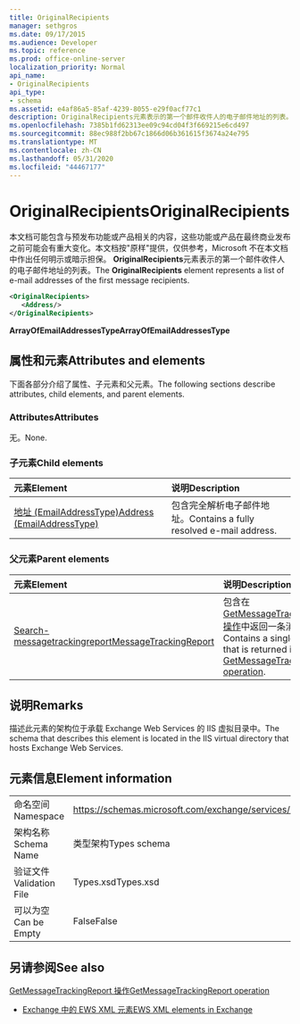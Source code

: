 ```yaml
---
title: OriginalRecipients
manager: sethgros
ms.date: 09/17/2015
ms.audience: Developer
ms.topic: reference
ms.prod: office-online-server
localization_priority: Normal
api_name:
- OriginalRecipients
api_type:
- schema
ms.assetid: e4af86a5-85af-4239-8055-e29f0acf77c1
description: OriginalRecipients元素表示的第一个邮件收件人的电子邮件地址的列表。
ms.openlocfilehash: 7385b1fd62313ee09c94cd04f3f669215e6cd497
ms.sourcegitcommit: 88ec988f2bb67c1866d06b361615f3674a24e795
ms.translationtype: MT
ms.contentlocale: zh-CN
ms.lasthandoff: 05/31/2020
ms.locfileid: "44467177"
---
```

# <a name="originalrecipients"></a><span data-ttu-id="f0545-103">OriginalRecipients</span><span class="sxs-lookup"><span data-stu-id="f0545-103">OriginalRecipients</span></span>

<span data-ttu-id="f0545-104">本文档可能包含与预发布功能或产品相关的内容，这些功能或产品在最终商业发布之前可能会有重大变化。本文档按"原样"提供，仅供参考，Microsoft 不在本文档中作出任何明示或暗示担保。 **OriginalRecipients**元素表示的第一个邮件收件人的电子邮件地址的列表。</span><span class="sxs-lookup"><span data-stu-id="f0545-104">The **OriginalRecipients** element represents a list of e-mail addresses of the first message recipients.</span></span> 
  
```XML
<OriginalRecipients>
   <Address/>
</OriginalRecipients>
```

 <span data-ttu-id="f0545-105">**ArrayOfEmailAddressesType**</span><span class="sxs-lookup"><span data-stu-id="f0545-105">**ArrayOfEmailAddressesType**</span></span>
## <a name="attributes-and-elements"></a><span data-ttu-id="f0545-106">属性和元素</span><span class="sxs-lookup"><span data-stu-id="f0545-106">Attributes and elements</span></span>

<span data-ttu-id="f0545-107">下面各部分介绍了属性、子元素和父元素。</span><span class="sxs-lookup"><span data-stu-id="f0545-107">The following sections describe attributes, child elements, and parent elements.</span></span>
  
### <a name="attributes"></a><span data-ttu-id="f0545-108">Attributes</span><span class="sxs-lookup"><span data-stu-id="f0545-108">Attributes</span></span>

<span data-ttu-id="f0545-109">无。</span><span class="sxs-lookup"><span data-stu-id="f0545-109">None.</span></span>
  
### <a name="child-elements"></a><span data-ttu-id="f0545-110">子元素</span><span class="sxs-lookup"><span data-stu-id="f0545-110">Child elements</span></span>

|<span data-ttu-id="f0545-111">**元素**</span><span class="sxs-lookup"><span data-stu-id="f0545-111">**Element**</span></span>|<span data-ttu-id="f0545-112">**说明**</span><span class="sxs-lookup"><span data-stu-id="f0545-112">**Description**</span></span>|
|:-----|:-----|
|[<span data-ttu-id="f0545-113">地址 (EmailAddressType)</span><span class="sxs-lookup"><span data-stu-id="f0545-113">Address (EmailAddressType)</span></span>](address-emailaddresstype.md) <br/> |<span data-ttu-id="f0545-114">包含完全解析电子邮件地址。</span><span class="sxs-lookup"><span data-stu-id="f0545-114">Contains a fully resolved e-mail address.</span></span>  <br/> |
   
### <a name="parent-elements"></a><span data-ttu-id="f0545-115">父元素</span><span class="sxs-lookup"><span data-stu-id="f0545-115">Parent elements</span></span>

|<span data-ttu-id="f0545-116">**元素**</span><span class="sxs-lookup"><span data-stu-id="f0545-116">**Element**</span></span>|<span data-ttu-id="f0545-117">**说明**</span><span class="sxs-lookup"><span data-stu-id="f0545-117">**Description**</span></span>|
|:-----|:-----|
|[<span data-ttu-id="f0545-118">Search-messagetrackingreport</span><span class="sxs-lookup"><span data-stu-id="f0545-118">MessageTrackingReport</span></span>](messagetrackingreport.md) <br/> |<span data-ttu-id="f0545-119">包含在[GetMessageTrackingReport 操作](getmessagetrackingreport-operation.md)中返回一条消息。</span><span class="sxs-lookup"><span data-stu-id="f0545-119">Contains a single message that is returned in a [GetMessageTrackingReport operation](getmessagetrackingreport-operation.md).</span></span>  <br/> |
   
## <a name="remarks"></a><span data-ttu-id="f0545-120">说明</span><span class="sxs-lookup"><span data-stu-id="f0545-120">Remarks</span></span>

<span data-ttu-id="f0545-121">描述此元素的架构位于承载 Exchange Web Services 的 IIS 虚拟目录中。</span><span class="sxs-lookup"><span data-stu-id="f0545-121">The schema that describes this element is located in the IIS virtual directory that hosts Exchange Web Services.</span></span>
  
## <a name="element-information"></a><span data-ttu-id="f0545-122">元素信息</span><span class="sxs-lookup"><span data-stu-id="f0545-122">Element information</span></span>

|||
|:-----|:-----|
|<span data-ttu-id="f0545-123">命名空间</span><span class="sxs-lookup"><span data-stu-id="f0545-123">Namespace</span></span>  <br/> |https://schemas.microsoft.com/exchange/services/2006/types  <br/> |
|<span data-ttu-id="f0545-124">架构名称</span><span class="sxs-lookup"><span data-stu-id="f0545-124">Schema Name</span></span>  <br/> |<span data-ttu-id="f0545-125">类型架构</span><span class="sxs-lookup"><span data-stu-id="f0545-125">Types schema</span></span>  <br/> |
|<span data-ttu-id="f0545-126">验证文件</span><span class="sxs-lookup"><span data-stu-id="f0545-126">Validation File</span></span>  <br/> |<span data-ttu-id="f0545-127">Types.xsd</span><span class="sxs-lookup"><span data-stu-id="f0545-127">Types.xsd</span></span>  <br/> |
|<span data-ttu-id="f0545-128">可以为空</span><span class="sxs-lookup"><span data-stu-id="f0545-128">Can be Empty</span></span>  <br/> |<span data-ttu-id="f0545-129">False</span><span class="sxs-lookup"><span data-stu-id="f0545-129">False</span></span>  <br/> |
   
## <a name="see-also"></a><span data-ttu-id="f0545-130">另请参阅</span><span class="sxs-lookup"><span data-stu-id="f0545-130">See also</span></span>



[<span data-ttu-id="f0545-131">GetMessageTrackingReport 操作</span><span class="sxs-lookup"><span data-stu-id="f0545-131">GetMessageTrackingReport operation</span></span>](getmessagetrackingreport-operation.md)


- [<span data-ttu-id="f0545-132">Exchange 中的 EWS XML 元素</span><span class="sxs-lookup"><span data-stu-id="f0545-132">EWS XML elements in Exchange</span></span>](ews-xml-elements-in-exchange.md)

